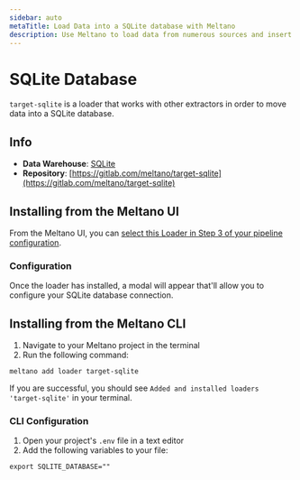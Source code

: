 ```yaml
---
sidebar: auto
metaTitle: Load Data into a SQLite database with Meltano
description: Use Meltano to load data from numerous sources and insert it into a SQLite database for easy analysis.
---
```


# SQLite Database

`target-sqlite` is a loader that works with other extractors in order to move data into a SQLite database.

## Info

- **Data Warehouse**: [SQLite](https://sqlite.org/)
- **Repository**: [https://gitlab.com/meltano/target-sqlite](https://gitlab.com/meltano/target-sqlite)

## Installing from the Meltano UI

From the Meltano UI, you can [select this Loader in Step 3 of your pipeline configuration](http://localhost:5000/pipelines/loaders).

### Configuration

Once the loader has installed, a modal will appear that'll allow you to configure your SQLite database connection.

## Installing from the Meltano CLI

1. Navigate to your Meltano project in the terminal
2. Run the following command:

```shell
meltano add loader target-sqlite
```

If you are successful, you should see `Added and installed loaders 'target-sqlite'` in your terminal.

### CLI Configuration

1. Open your project's `.env` file in a text editor
1. Add the following variables to your file:

```shell
export SQLITE_DATABASE=""
```
